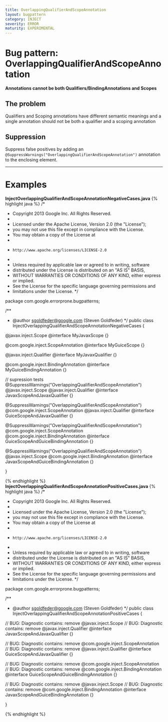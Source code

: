 ```yaml
---
title: OverlappingQualifierAndScopeAnnotation
layout: bugpattern
category: INJECT
severity: ERROR
maturity: EXPERIMENTAL
---
```


# Bug pattern: OverlappingQualifierAndScopeAnnotation
__Annotations cannot be both Qualifiers/BindingAnnotations and Scopes__

## The problem
Qualifiers and Scoping annotations have different semantic meanings and a single annotation should not be both a qualifier and a scoping annotation

## Suppression
Suppress false positives by adding an `@SuppressWarnings("OverlappingQualifierAndScopeAnnotation")` annotation to the enclosing element.

----------

# Examples
__InjectOverlappingQualifierAndScopeAnnotationNegativeCases.java__
{% highlight java %}
/*
 * Copyright 2013 Google Inc. All Rights Reserved.
 *
 * Licensed under the Apache License, Version 2.0 (the "License");
 * you may not use this file except in compliance with the License.
 * You may obtain a copy of the License at
 *
 *     http://www.apache.org/licenses/LICENSE-2.0
 *
 * Unless required by applicable law or agreed to in writing, software
 * distributed under the License is distributed on an "AS IS" BASIS,
 * WITHOUT WARRANTIES OR CONDITIONS OF ANY KIND, either express or implied.
 * See the License for the specific language governing permissions and
 * limitations under the License.
 */

package com.google.errorprone.bugpatterns;

/**
 * @author sgoldfeder@google.com (Steven Goldfeder)
 */
public class InjectOverlappingQualifierAndScopeAnnotationNegativeCases {
  
  @javax.inject.Scope
  @interface MyJavaxScope {}

  @com.google.inject.ScopeAnnotation
  @interface MyGuiceScope {}

  @javax.inject.Qualifier
  @interface MyJavaxQualifier {}

  @com.google.inject.BindingAnnotation
  @interface MyGuiceBindingAnnotation {}
  
  // supression tests
  @SuppressWarnings("OverlappingQualifierAndScopeAnnotation")
  @javax.inject.Scope
  @javax.inject.Qualifier
  @interface JavaxScopeAndJavaxQualifier {}
    
  @SuppressWarnings("OverlappingQualifierAndScopeAnnotation")
  @com.google.inject.ScopeAnnotation
  @javax.inject.Qualifier
  @interface GuiceScopeAndJavaxQualifier {}
  
  @SuppressWarnings("OverlappingQualifierAndScopeAnnotation")
  @com.google.inject.ScopeAnnotation
  @com.google.inject.BindingAnnotation
  @interface GuiceScopeAndGuiceBindingAnnotation {}
    
  @SuppressWarnings("OverlappingQualifierAndScopeAnnotation")
  @javax.inject.Scope
  @com.google.inject.BindingAnnotation
  @interface JavaxScopeAndGuiceBindingAnnotation {}
  
}

{% endhighlight %}
__InjectOverlappingQualifierAndScopeAnnotationPositiveCases.java__
{% highlight java %}
/*
 * Copyright 2013 Google Inc. All Rights Reserved.
 *
 * Licensed under the Apache License, Version 2.0 (the "License");
 * you may not use this file except in compliance with the License.
 * You may obtain a copy of the License at
 *
 *     http://www.apache.org/licenses/LICENSE-2.0
 *
 * Unless required by applicable law or agreed to in writing, software
 * distributed under the License is distributed on an "AS IS" BASIS,
 * WITHOUT WARRANTIES OR CONDITIONS OF ANY KIND, either express or implied.
 * See the License for the specific language governing permissions and
 * limitations under the License.
 */

package com.google.errorprone.bugpatterns;

/**
 * @author sgoldfeder@google.com (Steven Goldfeder)
 */
public class InjectOverlappingQualifierAndScopeAnnotationPositiveCases {
 
  // BUG: Diagnostic contains: remove
  @javax.inject.Scope
  // BUG: Diagnostic contains: remove
  @javax.inject.Qualifier
  @interface JavaxScopeAndJavaxQualifier {}
    
  // BUG: Diagnostic contains: remove
  @com.google.inject.ScopeAnnotation
  // BUG: Diagnostic contains: remove
  @javax.inject.Qualifier
  @interface GuiceScopeAndJavaxQualifier {}

  // BUG: Diagnostic contains: remove
  @com.google.inject.ScopeAnnotation
  // BUG: Diagnostic contains: remove
  @com.google.inject.BindingAnnotation
  @interface GuiceScopeAndGuiceBindingAnnotation {}
    
  // BUG: Diagnostic contains: remove
  @javax.inject.Scope
  // BUG: Diagnostic contains: remove
  @com.google.inject.BindingAnnotation
  @interface JavaxScopeAndGuiceBindingAnnotation {}

}

{% endhighlight %}

